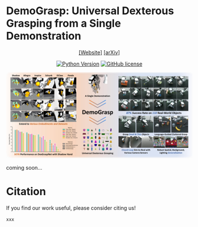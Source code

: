 # DemoGrasp: Universal Dexterous Grasping from a Single Demonstration

<div align="center">

[[Website]](xxx)
[[arXiv]](xxx)

[![Python Version](https://img.shields.io/badge/Python-3.10-blue.svg)]()
[![GitHub license](https://img.shields.io/badge/MIT-blue)]()

![](docs/images/overview.png)

</div>

coming soon...


# Citation
If you find our work useful, please consider citing us!
```
xxx
```
